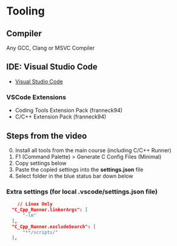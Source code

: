 # Tooling

## Compiler

Any GCC, Clang or MSVC Compiler

## IDE: Visual Studio Code

- [Visual Studio Code](https://code.visualstudio.com/)

### VSCode Extensions

- Coding Tools Extension Pack (franneck94)
- C/C++ Extension Pack (franneck94)

## Steps from the video

0. Install all tools from the main course (including C/C++ Runner)
1. F1 (Command Palette) > Generate C Config Files (Minimal)
2. Copy settings below
3. Paste the copied settings into the **settings.json** file
4. Select folder in the blue status bar down below

### Extra settings (for local .vscode/settings.json file)

```json
    // Linux Only
  "C_Cpp_Runner.linkerArgs": [
      "-lm"
  ],
  "C_Cpp_Runner.excludeSearch": [
      "**/scripts/"
  ],
```
